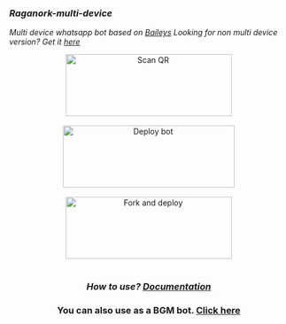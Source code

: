 ### _Raganork-multi-device_
_Multi device whatsapp bot based on [Baileys](https://github.com/adiwajshing/Baileys)_
_Looking for non multi device version? Get it [here](https://github.com/souravkl11/raganork-legacy)_
<!---### Readme first before using 👇❌
### (Due to the removal of heroku-github integration, this project is currently unable to deploy to heroku servers. As of this, existing users also couldn't update their bots.)
Visit [Heroku status site](https://status.heroku.com) for more details
<br>
-->
<div align="center">
<a href="https://raganork-qr.herokuapp.com/"><img align="center" src="https://i.imgur.com/lLgFrTQ.png" alt="Scan QR" height="112" width="300" /></a>
<div><br>
<a href="https://heroku.com/deploy?template=https://github.com/krakinz/raganork-md" target="blank"><img align="center" src="https://i.imgur.com/gtK4XLX.png" alt="Deploy bot" height="112" width="310" /></a>
  <div>
<br>
<a href="https://github.com/krakinz/raganork-md/fork"><img align="center" src="https://i.imgur.com/rM1IC4u.png" alt="Fork and deploy" height="112" width="300" /></a>
<div>
  <br>

### _How to use? [Documentation](https://github.com/souravkl11/raganork-md/wiki/Raganork-Documentation)_
### You can also use as a BGM bot. [Click here](https://github.com/souravkl11/raganork-md/wiki/Docs#how-to-set-up-bgm-bot)
